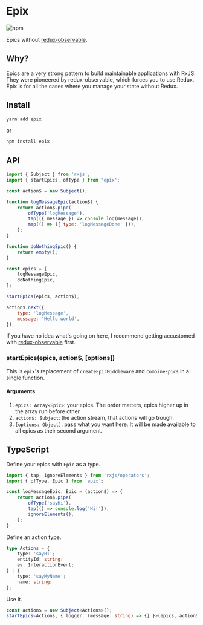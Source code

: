 # Epix

![npm](https://img.shields.io/npm/v/epix)

Epics without [redux-observable](https://redux-observable.js.org/).

## Why?

Epics are a very strong pattern to build maintainable applications with RxJS. They were pioneered by redux-observable, which forces you to use Redux. Epix is for all the cases where you manage your state without Redux.

## Install

```sh
yarn add epix
```

or

```sh
npm install epix
```

## API

```js
import { Subject } from 'rxjs';
import { startEpics, ofType } from 'epix';

const action$ = new Subject();

function logMessageEpic(action$) {
	return action$.pipe(
		ofType('logMessage'),
		tap(({ message }) => console.log(message)),
		map(() => ({ type: 'logMessageDone' })),
	);
}

function doNothingEpic() {
	return empty();
}

const epics = [
	logMessageEpic,
	doNothingEpic,
];

startEpics(epics, action$);

action$.next({
	type: 'logMessage',
	message: 'Hello world',
});
```

If you have no idea what's going on here, I recommend getting accustomed with [redux-observable](https://redux-observable.js.org/) first.


### startEpics(epics, action$, [options])

This is `epix`'s replacement of `createEpicMiddleware` and `combineEpics` in a single function.

#### Arguments

1. `epics: Array<Epic>`: your epics. The order matters, epics higher up in the array run before other
2. `action$: Subject`: the action stream, that actions will go trough.
3. `[options: Object]`: pass what you want here. It will be made available to all epics as their second argument.

## TypeScript

Define your epics with `Epic` as a type.

```ts
import { tap, ignoreElements } from 'rxjs/operators';
import { ofType, Epic } from 'epix';

const logMessageEpic: Epic = (action$) => {
	return action$.pipe(
		ofType('sayHi'),
		tap(() => console.log('Hi!')),
		ignoreElements(),
	);
}
```

Define an action type.


```ts
type Actions = {
	type: 'sayHi';
	entityId: string;
	ev: InteractionEvent;
} | {
	type: 'sayMyName';
	name: string;
};
```

Use it.

```ts
const action$ = new Subject<Actions>();
startEpics<Actions, { logger: (message: string) => {} }>(epics, action$, { logger: console.log });
```
